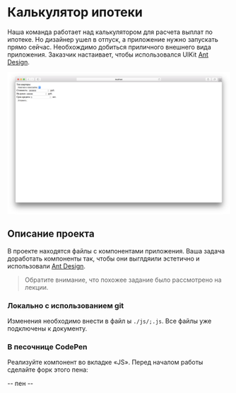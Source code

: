 Калькулятор ипотеки
===

Наша команда работает над калькулятором для расчета выплат по ипотеке. Но дизайнер ушел в отпуск, а приложение нужно запускать прямо сейчас. Необхождимо добиться приличного внешнего вида приложения. Заказчик настаивает, чтобы использовался UIKit [Ant Design](https://ant.design/).

![mortgage](./assets/mortgage.png)

## Описание проекта

В проекте находятся файлы с компонентами приложения. Ваша задача доработать компоненты так, чтобы они выглдяили эстетично и использовали [Ant Design](https://ant.design/).

> Обратите внимание, что похожее задание было рассмотрено на лекции.

### Локально с использованием git

Изменения необходимо внести в файл ы `./js/;.js`. Все файлы уже подключены к документу.

### В песочнице CodePen

Реализуйте компонент во вкладке «JS». Перед началом работы сделайте форк этого пена:

-- пен --
